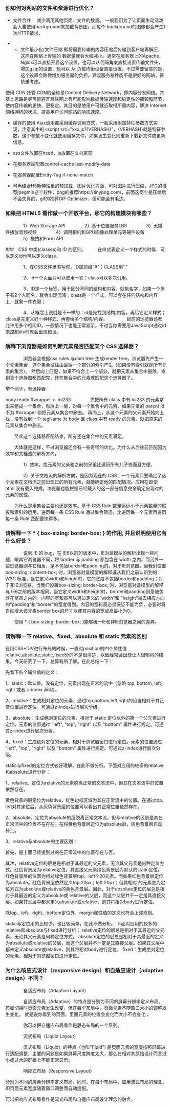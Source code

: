 ### 你如何对网站的文件和资源进行优化？

* 文件合并
　减少调用其他页面、文件的数量。
一般我们为了让页面生动活泼会大量使用background来加载背景图，而每个 background的图像都会产生1次HTTP请求，

* * 文件最小化/文件压缩
即将需要传输的内容压缩后传输到客户端再解压，这样在网络上传输的 数据量就会大幅减小。通常在服务器上的Apache、Nginx可以直接开启这个设置，也可以从代码角度直接设置传输文件头，增加gzip的设置，也可以 从 负载均衡设备直接设置。不过需要留意的是，这个设置会略微增加服务器的负担。建议服务器性能不是很好的网站，要慎重考虑。

使用 CDN 托管
CDN的全称是Content Delivery Network，即内容分发网络。其基本思路是尽可能避开互联网上有可能影响数据传输速度和稳定性的瓶颈和环节，使内容传输的更快、更稳定。其目的是使用户可就近取得所需内容，解决 Internet网络拥挤的状况，提高用户访问网站的响应速度。

* 缓存的使用
Ajax调用都采用缓存调用方式，一般采用附加特征参数方式实现，注意其中的<script src=”xxx.js?{VERHASH}”，{VERHASH}就是特征参数，这个参数不变化就使用缓存文件，如果发生变化则重新下载新文件或更新信息。

* css文件放置在head，js放置在文档尾部
* 在服务器端配置control-cache  last-modify-date
* 在服务器配置Entity-Tag     if-none-match
* 可再结合H5新特性里的预加载，图片优化方面，可对图片进行压缩，JPG的推荐jpegmin这个软件，png的推荐https://tinypng.com/，前面这两个是压缩后不会失真的，gif的推荐GIF Optimizer，但可能会有毛边。


### 如果把 HTML5 看作做一个开放平台，那它的构建模块有哪些？
　　　　1）Web Storage API
　　　　2）基于位置服务LBS
　　　　3）无插件播放音频视频
　　　　4）调用相机和GPU图像处理单元等硬件设备
　　　　5）拖拽和Form API

###　CSS 中类(classes)和 ID 的区别。
　　 在样式表定义一个样式的时候，可以定义id也可以定义class。

　　　　1、在CSS文件里书写时，ID加前缀"#"；CLASS用"."

　　　　2、id一个页面只可以使用一次；class可以多次引用。

　　　　3、ID是一个标签，用于区分不同的结构和内容，就象名字，如果一个屋子有2个人同名，就会出现混淆；class是一个样式，可以套在任何结构和内容上，就象一件衣服；

　　　　4、从概念上说就是不一样的：id是先找到结构/内容，再给它定义样式；class是先定义好一种样式，再套给多个结构/内容。
　　　　目前的浏览器还都允许用多个相同ID，一般情况下也能正常显示，不过当你需要用JavaScript通过id来控制div时就会出现错误。
### 解释下浏览器是如何判断元素是否匹配某个 CSS 选择器？
 　　　　浏览器会根据css rules 与dom tree 生成render tree。浏览器先产生一个元素集合，这个集合往往由最后一个部分的索引产生（如果没有索引就是所有元素的集合）。
 然后向上匹配，如果不符合上一个部分，就把元素从集合中删除，直到真个选择器都匹配完，还在集合中的元素就匹配这个选择器了。

举个例子，有选择器：

body.ready #wrapper > .lol233
　　　　先把所有 class 中有 lol233 的元素拿出来组成一个集合，然后上一层，对每一个集合中的元素，如果元素的 parent id 不为 #wrapper 则把元素从集合中删去。 再向上，从这个元素的父元素开始向上找，没有找到一个 tagName 为 body 且 class 中有 ready 的元素，就把原来的元素从集合中删去。

　　至此这个选择器匹配结束，所有还在集合中的元素满足。

　　大体就是这样，不过浏览器还会有一些奇怪的优化。为什么从后往前匹配因为效率和文档流的解析方向。

　　　　1）效率，找元素的父亲和之前的兄弟比遍历所有儿子快而且方便。

　　　　2）关于文档流的解析方向，是因为现在的 CSS，一个元素只要确定了这个元素在文档流之前出现过的所有元素，就能确定他的匹配情况。应用在即使 html 没有载入完成，浏览器也能根据已经载入的这一部分信息完全确定出现过的元素的属性。

　　为什么是用集合主要也还是效率。基于 CSS Rule 数量远远小于元素数量的假设和索引的运用，遍历每一条 CSS Rule 通过集合筛选，比遍历每一个元素再遍历每一条 Rule 匹配要快得多。
### 请解释一下 * { box-sizing: border-box; } 的作用, 并且说明使用它有什么好处？
　　　　说到 IE 的 bug，在 IE6以前的版本中，IE对盒模型的解析出现一些问题，跟其它浏览器不同，将 border 与 padding 都包含在 width 之内。而另外一些浏览器则与它相反，是不包括border和padding的。对于IE浏览器，当我们设置 box-sizing: content-box; 时，浏览器对盒模型的解释遵从我们之前认识到的 W3C 标准，当它定义width和height时，它的宽度不包括border和padding；对于非IE浏览器，当我们设置box-sizing: border-box; 时，浏览器对盒模型的解释与 IE6之前的版本相同，当它定义width和height时，border和padding则是被包含在宽高之内的。内容的宽和高可以通过定义的“width”和 “height”减去相应方向的“padding”和“border”的宽度得到。内容的宽和高必须保证不能为负，必要时将自动增大该元素border box的尺寸以使其内容的宽或高最小为0。

　　使用 * { box-sizing: border-box; }能够统一IE和非IE浏览器之间的差异。
###  请解释一下 relative、fixed、absolute 和 static 元素的区别
在用CSS+DIV进行布局的时候，一直对position的四个属性值relative,absolute,static,fixed分的不是很清楚，以致经常会出现让人很郁闷的结果。今天研究了一下，总算有所了解。在此总结一下：

先看下各个属性值的定义：

1、static：默认值。没有定位，元素出现在正常的流中（忽略 top, bottom, left, right 或者 z-index 声明）。

2、relative：生成相对定位的元素，通过top,bottom,left,right的设置相对于其正常位置进行定位。可通过z-index进行层次分级。

3、absolute：生成绝对定位的元素，相对于 static 定位以外的第一个父元素进行定位。元素的位置通过 "left", "top", "right" 以及 "bottom" 属性进行规定。可通过z-index进行层次分级。

4、fixed：生成绝对定位的元素，相对于浏览器窗口进行定位。元素的位置通过 "left", "top", "right" 以及 "bottom" 属性进行规定。可通过z-index进行层次分级。

static与fixed的定位方式较好理解，在此不做分析。下面对应用的较多的relative和absolute进行分析：

1、relative。定位为relative的元素脱离正常的文本流中，但其在文本流中的位置依然存在。

黄色背景的层定位为relative，红色边框区域为其在正常流中的位置。在通过top、left对其定位后，从灰色背景层的位置可以看出其正常位置依然存在。

2、absolute。定位为absolute的层脱离正常文本流，但与relative的区别是其在正常流中的位置不在存在。在将黄色背景层定位为absolute后，灰色背景层自动补上。

3、relative与absolute的主要区别：

首先，是上面已经提到过的在正常流中的位置存在与否。

其次，relative定位的层总是相对于其最近的父元素，无论其父元素是何种定位方式。红色背景层为relative定位，其直接父元素绿色背景层为默认的static定位。红色背景层的位置为相对绿色背景层top、left个20元素。而如果红色背景层定位为absolute。红色背景层依然定义top:20px；left:20px；但其相对 的元素变为定位方式为absolute或relative的黄色背景层。因此，对于absolute定位的层总是相对于其最近的定义为absolute或 relative的父层，而这个父层并不一定是其直接父层。如果其父层中都未定义absolute或relative，则其将相对body进行定位。

除top、left、right、bottom定位外，margin属性值的定义也符合上述规则。

 

static与定位用的比较少，也比较简单，在此不做分析。
下面对应用的较多的relative和absolute与fixed进行分析：
relative定位的层总是相对于其最近的父元素，无论其父元素是何种定位方式。
absolute定位的层总是相对于其最近的定义为absolute或relative的父层，而这个父层并不一定是其直接父层。如果其父层中都未定义absolute或relative，则其将相对body进行定位，
fixed：生成绝对定位的元素，相对于浏览器窗口进行定位。

### 为什么响应式设计（responsive design）和自适应设计（adaptive design）不同？
　　　　自适应布局（Adaptive Layout）

　　　　自适应布局（Adaptive）的特点是分别为不同的屏幕分辨率定义布局。布局切换时页面元素发生改变，但在每个布局中，页面元素不随窗口大小的调整发生变化。
就是说你看到的页面，里面元素的位置会变化而大小不会变化；

　　　　你可以把自适应布局看作是静态布局的一个系列。

　　　　流式布局（Liquid Layout）

　　　　流式布局（Liquid）的特点（也叫"Fluid") 是页面元素的宽度按照屏幕进行适配调整，主要的问题是如果屏幕尺度跨度太大，那么在相对其原始设计而言过小或过大的屏幕上不能正常显示。

　　　　响应式布局（Responsive Layout）

分别为不同的屏幕分辨率定义布局，同时，在每个布局中，应用流式布局的理念，即页面元素宽度随着窗口调整而自动适配。

可以把响应式布局看作是流式布局和自适应布局设计理念的融合。
